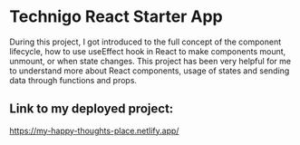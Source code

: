 # Technigo React Starter App

During this project, I got introduced to the full concept of the component lifecycle, how to use useEffect hook in React to make components mount, unmount, or when state changes. This project has been very helpful for me to understand more about React components, usage of states and sending data through functions and props.


## Link to my deployed project: 

https://my-happy-thoughts-place.netlify.app/


